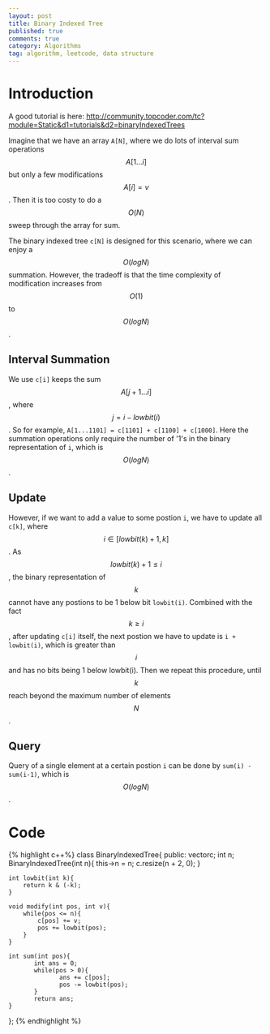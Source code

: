 ```yaml
---
layout: post
title: Binary Indexed Tree
published: true
comments: true
category: Algorithms
tag: algorithm, leetcode, data structure
---
```



# Introduction

A good tutorial is here: http://community.topcoder.com/tc?module=Static&d1=tutorials&d2=binaryIndexedTrees


Imagine that we have an array ``A[N]``, where we do lots of interval sum operations $$A[1...i]$$ but only a few modifications $$A[i] = v$$. Then it is too costy to do a $$O(N)$$ sweep through the array for sum. 

The binary indexed tree ``c[N]`` is designed for this scenario, where we can enjoy a $$O(log N)$$ summation. However, the tradeoff is that the time complexity of modification increases from $$O(1)$$ to $$O(logN)$$.

## Interval Summation

We use ``c[i]`` keeps the sum $$A[j+1...i]$$, where $$j = i-lowbit(i)$$. So for example, ``A[1...1101] = c[1101] + c[1100] + c[1000]``. Here the summation operations only require the number of '1's in the binary representation of ``i``, which is $$O(logN)$$.

## Update

However, if we want to add a value to some postion ``i``, we have to update all ``c[k]``, where $$i \in [lowbit(k)+1, k]$$. As $$lowbit(k)+1 \leq i$$, the binary representation of $$k$$ cannot have any postions to be 1 below bit ``lowbit(i)``. Combined with the fact $$k \geq i$$, after updating ``c[i]`` itself, the next postion we have to update is ``i + lowbit(i)``, which is greater than $$i$$ and has no bits being 1 below lowbit(i). Then we repeat this procedure, until $$k$$ reach beyond the maximum number of elements $$N$$.

## Query

Query of a single element at a certain postion ``i`` can be done by ``sum(i) - sum(i-1)``, which is $$O(logN)$$.


# Code

{% highlight c++%}
class BinaryIndexedTree{
public:
    vector<int>c;
    int n;
    BinaryIndexedTree(int n){
        this->n = n;
        c.resize(n + 2, 0);
    }    
    
    int lowbit(int k){
        return k & (-k);
    }

    void modify(int pos, int v){
        while(pos <= n){
            c[pos] += v;
            pos += lowbit(pos);   
        }
    }

    int sum(int pos){
           int ans = 0;
           while(pos > 0){
                  ans += c[pos];
                  pos -= lowbit(pos);
           }
           return ans;
    }
};
{% endhighlight %}

